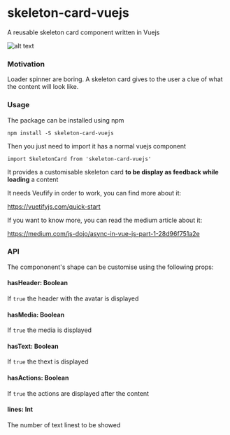 # skeleton-card-vuejs
A reusable skeleton card component written in Vuejs

![alt text](https://github.com/FrancescoSaverioZuppichini/skeleton-card-vuejs/blob/master/docs/images/1.png?raw=true)

### Motivation
Loader spinner are boring. A skeleton card gives to the user a clue of what the content will look like.

### Usage
The package can be installed using npm

```
npm install -S skeleton-card-vuejs
```

Then you just need to import it has a normal vuejs component

```
import SkeletonCard from 'skeleton-card-vuejs'
```

It provides a customisable skeleton card **to be display as feedback while loading** a content

It needs Veufify in order to work, you can find more about it:

https://vuetifyjs.com/quick-start

If you want to know more, you can read the medium article about it:

https://medium.com/js-dojo/async-in-vue-js-part-1-28d96f751a2e

### API
The compononent's shape can be customise using the following props:

#### hasHeader: Boolean
If `true` the header with the avatar is displayed
#### hasMedia: Boolean
If `true` the media is displayed
#### hasText: Boolean
If `true` the thext is displayed
#### hasActions: Boolean
If `true` the actions are displayed after the content
#### lines: Int
The number of text linest to be showed
